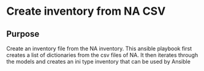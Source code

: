 # Create inventory from NA CSV
## Purpose
Create an inventory file from the NA inventory. This ansible playbook first creates a list of dictionaries from the csv files of NA. It then iterates through the models and creates an ini type inventory that can be used by Ansible
